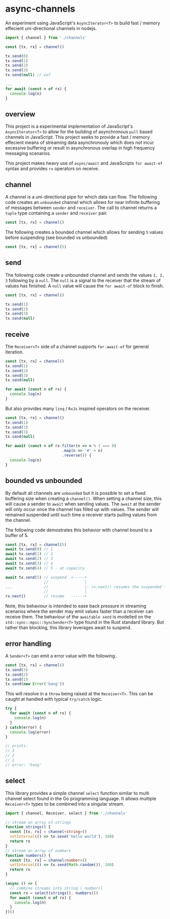 # async-channels

An experiment using JavaScript's `AsyncIterator<T>` to build fast / memory effecient uni-directional channels in nodejs.

```typescript
import { channel } from './channels'

const [tx, rx] = channel()

tx.send(0)
tx.send(1)
tx.send(2)
tx.send(3)
tx.send(null) // eof

...
for await (const n of rx) {
  console.log(n)
}
```

## overview

This project is a experimental implementation of JavaScript's `AsyncIterator<T>` to allow for the building of asynchronous `pull` based channels in JavaScript. This project seeks to provide a fast / memory effecient means of streaming data asynchronouly which does not incur excessive buffering or result in asynchronous overlap in high frequency messaging scenarios.

This project makes heavy use of `async/await` and JavaScripts `for await-of` syntax and provides `rx` operators on receive.

## channel

A channel is a uni-directional pipe for which data can flow. The following code creates an `unbounded` channel which allows for near infinite buffering of messages between `sender` and `receiver`. The call to channel returns a `tuple` type containing a `sender` and `receiver` pair.

```typescript
const [tx, rx] = channel()
```
The following creates a bounded channel which allows for sending `5` values before suspending (see bounded vs unbounded)

```typescript
const [tx, rx] = channel(5)
```

## send

The following code create a unbounded channel and sends the values `1, 2, 3` following by a `null`. The `null` is a signal to the receiver that the stream of values has finished. A `null` value will cause the `for await-of` block to finish.

```typescript
const [tx, rx] = channel()

tx.send(1)
tx.send(2)
tx.send(3)
tx.send(null)

```

## receive

The `Receiver<T>` side of a channel supports `for-await-of` for general iteration. 

```typescript
const [tx, rx] = channel()
tx.send(1)
tx.send(2)
tx.send(3)
tx.send(null)

for await (const n of rx) {
  console.log(n)
}
```
But also provides many `linq` / `RxJs` inspired operators on the receiver.

```typescript
const [tx, rx] = channel()
tx.send(1)
tx.send(2)
tx.send(3)
tx.send(null)

for await (const n of rx.filter(n => n % 2 === 0)
                         .map(n => '#' + n)
                         .reverse()) {
  console.log(n)
}

```

## bounded vs unbounded

By default all channels are `unbounded` but it is possible to set a fixed buffering size when creating a `channel()`. When setting a channel size, this will cause a sender to `await` when sending values. The `await` at the sender will only occur once the channel has filled up with values. The sender will remained suspended until such time a receiver starts pulling values from the channel.

The following code demostrates this behavior with channel bound to a buffer of 5.

```typescript
const [tx, rx] = channel(5)
await tx.send(0) // 1
await tx.send(1) // 2
await tx.send(2) // 3
await tx.send(3) // 4
await tx.send(4) // 5 - at capacity

await tx.send(5) // suspend  <-----+
                 //                |
...              //                |- rx.next() resumes the suspended tx.send() 
                 //                |
rx.next()        // resume   ------+
```

Note, this behaviour is intended to ease back pressure in streaming scenarios where the sender may emit values faster than a receiver can receive them. The behaviour of the `awaitable send` is modelled on the `std::sync::mpsc::SyncSender<T>` type found in the Rust standard library. But rather than blocking, this library leverages await to suspend.

## error handling

A `Sender<T>` can emit a error value with the following..

```typescript
const [tx, rx] = channel()
tx.send(3)
tx.send(2)
tx.send(1)
tx.send(new Error('bang'))

```
This will resolve in a `throw` being raised at the `Receiver<T>`. This can be caught at handled with typical `try/catch` logic.

```typescript
try {
  for await (const n of rx) {
    console.log(n)
  }
} catch(error) {
  console.log(error) 
}

// prints:
// 3
// 2
// 1
// error: 'bang'
```

## select

This library provides a simple channel `select` function similar to multi channel select found in the Go programming language. It allows multiple `Receiver<T>` types to be combined into a singular stream.

```typescript
import { channel, Receiver, select } from './channels'

// stream an array of strings
function strings() {
  const [tx, rx] = channel<string>()
  setInterval(() => tx.send('hello world'), 100)
  return rx
}
// stream an array of numbers
function numbers() {
  const [tx, rx] = channel<number>()
  setInterval(() => tx.send(Math.random()), 200)
  return rx
}

(async () => {
  // combine streams into string | number[]
  const rx = select(strings(), numbers())
  for await (const n of rx) {
    console.log(n)
  }
})()
```
